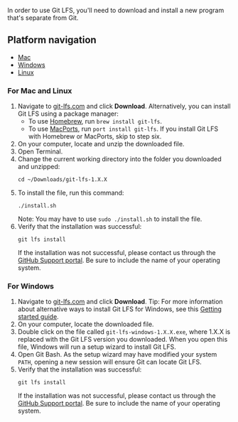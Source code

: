 In order to use Git LFS, you'll need to download and install a new program that's separate from Git.

## Platform navigation

- [Mac](?platform=mac)
- [Windows](?platform=windows)
- [Linux](?platform=linux)

### For Mac and Linux
1. Navigate to [git-lfs.com](https://git-lfs.com) and click **Download**. Alternatively, you can install Git LFS using a package manager:
   - To use [Homebrew](https://brew.sh/), run `brew install git-lfs`.
   - To use [MacPorts](https://www.macports.org/), run `port install git-lfs`.
   If you install Git LFS with Homebrew or MacPorts, skip to step six.
2. On your computer, locate and unzip the downloaded file.
3. Open Terminal.
4. Change the current working directory into the folder you downloaded and unzipped:
   ```shell
   cd ~/Downloads/git-lfs-1.X.X
   ```
5. To install the file, run this command:
   ```shell
   ./install.sh
   ```
   Note: You may have to use `sudo ./install.sh` to install the file.
6. Verify that the installation was successful:
   ```shell
   git lfs install
   ```
   If the installation was not successful, please contact us through the [GitHub Support portal](https://support.github.com). Be sure to include the name of your operating system.

### For Windows
1. Navigate to [git-lfs.com](https://git-lfs.com) and click **Download**.
   Tip: For more information about alternative ways to install Git LFS for Windows, see this [Getting started guide](https://github.com/github/git-lfs#getting-started).
2. On your computer, locate the downloaded file.
3. Double click on the file called `git-lfs-windows-1.X.X.exe`, where 1.X.X is replaced with the Git LFS version you downloaded. When you open this file, Windows will run a setup wizard to install Git LFS.
4. Open Git Bash. As the setup wizard may have modified your system `PATH`, opening a new session will ensure Git can locate Git LFS.
5. Verify that the installation was successful:
   ```shell
   git lfs install
   ```
   If the installation was not successful, please contact us through the [GitHub Support portal](https://support.github.com). Be sure to include the name of your operating system.
